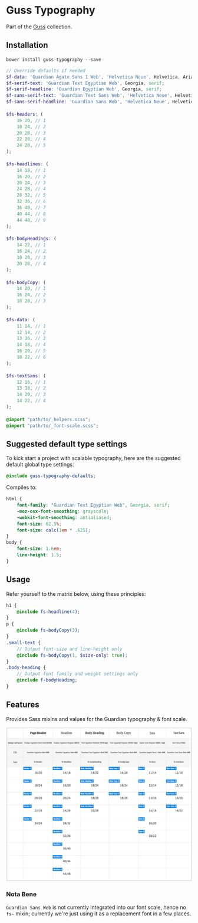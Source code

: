 # Guss Typography

Part of the [Guss](https://github.com/guardian/guss) collection.

## Installation

```
bower install guss-typography --save
```

```scss
// Override defaults if needed
$f-data: 'Guardian Agate Sans 1 Web', 'Helvetica Neue', Helvetica, Arial, 'Lucida Grande', sans-serif;
$f-serif-text: 'Guardian Text Egyptian Web', Georgia, serif;
$f-serif-headline: 'Guardian Egyptian Web', Georgia, serif;
$f-sans-serif-text: 'Guardian Text Sans Web', 'Helvetica Neue', Helvetica, Arial, 'Lucida Grande', sans-serif;
$f-sans-serif-headline: 'Guardian Sans Web', 'Helvetica Neue', Helvetica, Arial, 'Lucida Grande', sans-serif;

$fs-headers: (
    16 20, // 1
    18 24, // 2
    20 28, // 3
    22 28, // 4
    24 28, // 5
);

$fs-headlines: (
    14 18, // 1
    16 20, // 2
    20 24, // 3
    24 28, // 4
    28 32, // 5
    32 36, // 6
    36 40, // 7
    40 44, // 8
    44 48, // 9
);

$fs-bodyHeadings: (
    14 22, // 1
    16 24, // 2
    18 28, // 3
    20 28, // 4
);

$fs-bodyCopy: (
    14 20, // 1
    16 24, // 2
    18 28, // 3
);

$fs-data: (
    11 14, // 1
    12 14, // 2
    13 16, // 3
    14 18, // 4
    16 20, // 5
    18 22, // 6
);

$fs-textSans: (
    12 16, // 1
    13 18, // 2
    14 20, // 3
    14 22, // 4
);

@import "path/to/_helpers.scss";
@import "path/to/_font-scale.scss";
```

## Suggested default type settings

To kick start a project with scalable typography,
here are the suggested default global type settings:

```scss
@include guss-typography-defaults;
```

Compiles to:

```css
html {
    font-family: "Guardian Text Egyptian Web", Georgia, serif;
    -moz-osx-font-smoothing: grayscale;
    -webkit-font-smoothing: antialiased;
    font-size: 62.5%;
    font-size: calc(1em * .625);
}
body {
    font-size: 1.6em;
    line-height: 1.5;
}
```

## Usage

Refer yourself to the matrix below, using these principles:

```scss
h1 {
    @include fs-headline(4);
}
p {
    @include fs-bodyCopy(3);
}
.small-text {
    // Output font-size and line-height only
    @include fs-bodyCopy(1, $size-only: true);
}
.body-heading {
    // Output font family and weight settings only
    @include f-bodyHeading;
}
```

## Features

Provides Sass mixins and values for the Guardian typography & font scale.

![Font scale](font-scale.png)

### Nota Bene

`Guardian Sans Web` is not currently integrated into our font scale, hence no `fs-` mixin; currently we're just using it as a replacement font in a few places.
